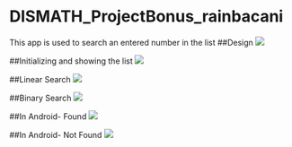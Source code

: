 # DISMATH_ProjectBonus_rainbacani

This app is used to search an entered number in the list 
##Design
![](https://github.com/DeLaSalleUniversity-Manila-DISMATH-t216/DISMATH_Project0.0_rainbacani/blob/master/design.png)

##Initializing and showing the list
![](https://github.com/DeLaSalleUniversity-Manila-DISMATH-t216/DISMATH_Project0.0_rainbacani/blob/master/initialize.png)

##Linear Search
![](https://github.com/DeLaSalleUniversity-Manila-DISMATH-t216/DISMATH_Project0.0_rainbacani/blob/master/linear.png)

##Binary Search
![](https://github.com/DeLaSalleUniversity-Manila-DISMATH-t216/DISMATH_Project0.0_rainbacani/blob/master/binary.png)

##In Android- Found
![](https://github.com/DeLaSalleUniversity-Manila-DISMATH-t216/DISMATH_Project0.0_rainbacani/blob/master/found.png)

##In Android- Not Found
![](https://github.com/DeLaSalleUniversity-Manila-DISMATH-t216/DISMATH_Project0.0_rainbacani/blob/master/notfound.png)
